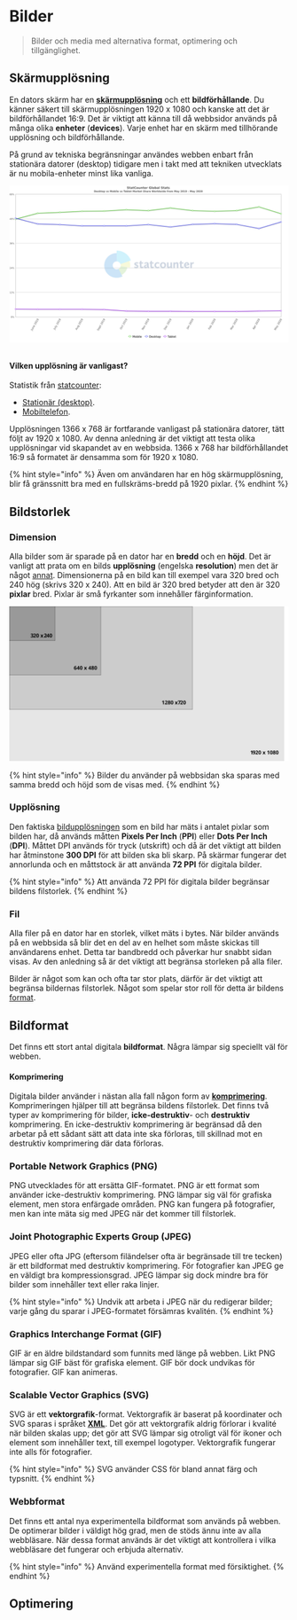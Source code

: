 # Bilder

> Bilder och media med alternativa format, optimering och tillgänglighet.

## Skärmupplösning

En dators skärm har en [**skärmupplösning**](https://sv.wikipedia.org/wiki/Sk%C3%A4rmuppl%C3%B6sning) och ett **bildförhållande**. Du känner säkert till skärmupplösningen 1920 x 1080 och kanske att det är bildförhållandet 16:9. Det är viktigt att känna till då webbsidor används på många olika **enheter** \(**devices**\). Varje enhet har en skärm med tillhörande upplösning och bildförhållande.

På grund av tekniska begränsningar användes webben enbart från stationära datorer \(desktop\) tidigare men i takt med att tekniken utvecklats är nu mobila-enheter minst lika vanliga.

![Mobila-enheter har st&#xF6;rst marknadsandel enligt statcounter](../.gitbook/assets/statcounter-comparison-ww-monthly-201905-202005.png)

## 

#### Vilken upplösning är vanligast?

Statistik från [statcounter](https://gs.statcounter.com/):

* [Stationär \(desktop\)](https://gs.statcounter.com/screen-resolution-stats/desktop/worldwide).
* [Mobiltelefon](https://gs.statcounter.com/screen-resolution-stats/mobile/worldwide).

Upplösningen 1366 x 768 är fortfarande vanligast på stationära datorer, tätt följt av 1920 x 1080. Av denna anledning är det viktigt att testa olika upplösningar vid skapandet av en webbsida. 1366 x 768 har bildförhållandet 16:9 så formatet är densamma som för 1920 x 1080.

{% hint style="info" %}
Även om användaren har en hög skärmupplösning, blir få gränssnitt bra med en fullskräms-bredd på 1920 pixlar.
{% endhint %}

## Bildstorlek

### Dimension

Alla bilder som är sparade på en dator har en **bredd** och en **höjd**. Det är vanligt att prata om en bilds **upplösning** \(engelska **resolution**\) men det är något [annat](bilder.md#upploesning). Dimensionerna på en bild kan till exempel vara 320 bred och 240 hög \(skrivs 320 x 240\). Att en bild är 320 bred betyder att den är 320 **pixlar** bred. Pixlar är små fyrkanter som innehåller färginformation.

![Bild-dimensioner och dess storleks-relation](../.gitbook/assets/size-relation.svg)

{% hint style="info" %}
Bilder du använder på webbsidan ska sparas med samma bredd och höjd som de visas med.
{% endhint %}

### Upplösning

Den faktiska [bildupplösningen](https://sv.wikipedia.org/wiki/Bilduppl%C3%B6sning) som en bild har mäts i antalet pixlar som bilden har, då används måtten **Pixels Per Inch** \(**PPI**\) eller **Dots Per Inch** \(**DPI**\). Måttet DPI används för tryck \(utskrift\) och då är det viktigt att bilden har åtminstone **300 DPI** för att bilden ska bli skarp. På skärmar fungerar det annorlunda och en måttstock är att använda **72 PPI** för digitala bilder.

{% hint style="info" %}
Att använda 72 PPI för digitala bilder begränsar bildens filstorlek.
{% endhint %}

### Fil

Alla filer på en dator har en storlek, vilket mäts i bytes. När bilder används på en webbsida så blir det en del av en helhet som måste skickas till användarens enhet. Detta tar bandbredd och påverkar hur snabbt sidan visas. Av den anledning så är det viktigt att begränsa storleken på alla filer.

Bilder är något som kan och ofta tar stor plats, därför är det viktigt att begränsa bildernas filstorlek. Något som spelar stor roll för detta är bildens [format](bilder.md#bildformat).

## Bildformat

Det finns ett stort antal digitala **bildformat**. Några lämpar sig speciellt väl för webben.

#### Komprimering

Digitala bilder använder i nästan alla fall någon form av [**komprimering**](https://sv.wikipedia.org/wiki/Datakompression). Komprimeringen hjälper till att begränsa bildens filstorlek. Det finns två typer av komprimering för bilder, **icke-destruktiv**- och **destruktiv** komprimering. En icke-destruktiv komprimering är begränsad då den arbetar på ett sådant sätt att data inte ska förloras, till skillnad mot en destruktiv komprimering där data förloras.

### Portable Network Graphics \(PNG\)

PNG utvecklades för att ersätta GIF-formatet. PNG är ett format som använder icke-destruktiv komprimering. PNG lämpar sig väl för grafiska element, men stora enfärgade områden. PNG kan fungera på fotografier, men kan inte mäta sig med JPEG när det kommer till filstorlek.

### Joint Photographic Experts Group \(JPEG\)

JPEG eller ofta JPG \(eftersom filändelser ofta är begränsade till tre tecken\) är ett bildformat med destruktiv komprimering. För fotografier kan JPEG ge en väldigt bra kompressionsgrad. JPEG lämpar sig dock mindre bra för bilder som innehåller text eller raka linjer.

{% hint style="info" %}
Undvik att arbeta i JPEG när du redigerar bilder; varje gång du sparar i JPEG-formatet försämras kvalitén.
{% endhint %}

### Graphics Interchange Format \(GIF\)

GIF är en äldre bildstandard som funnits med länge på webben. Likt PNG lämpar sig GIF bäst för grafiska element. GIF bör dock undvikas för fotografier. GIF kan animeras.

### Scalable Vector Graphics \(SVG\)

SVG är ett **vektorgrafik**-format. Vektorgrafik är baserat på koordinater och SVG sparas i språket [**XML**](https://sv.wikipedia.org/wiki/XML). Det gör att vektorgrafik aldrig förlorar i kvalité när bilden skalas upp; det gör att SVG lämpar sig otroligt väl för ikoner och element som innehåller text, till exempel logotyper. Vektorgrafik fungerar inte alls för fotografier.

{% hint style="info" %}
SVG använder CSS för bland annat färg och typsnitt.
{% endhint %}

### Webbformat

Det finns ett antal nya experimentella bildformat som används på webben. De optimerar bilder i väldigt hög grad, men de stöds ännu inte av alla webbläsare. När dessa format används är det viktigt att kontrollera i vilka webbläsare det fungerar och erbjuda alternativ.

{% hint style="info" %}
Använd experimentella format med försiktighet.
{% endhint %}

## Optimering



